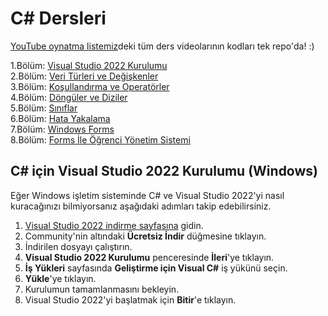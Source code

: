 # C# Dersleri
[YouTube oynatma listemiz](https://www.youtube.com/playlist?list=PLi2glt6IPZ0Vgp-KtflZvYiARqjlNDTGn)deki tüm ders videolarının kodları tek repo'da! :)

1.Bölüm: [Visual Studio 2022 Kurulumu](https://www.youtube.com/watch?v=6e_e0nLTtgk)  
2.Bölüm: [Veri Türleri ve Değişkenler](https://www.youtube.com/watch?v=9ghunELPZ0M)  
3.Bölüm: [Koşullandırma ve Operatörler](https://www.youtube.com/watch?v=dcY_iSt0Hlg)  
4.Bölüm: [Döngüler ve Diziler](https://www.youtube.com/watch?v=wK-61X75ydk)  
5.Bölüm: [Sınıflar](https://www.youtube.com/watch?v=QfFy_NfXybI)  
6.Bölüm: [Hata Yakalama](https://www.youtube.com/watch?v=QOcqVkMedHs)  
7.Bölüm: [Windows Forms](https://www.youtube.com/watch?v=PbNzPoQP2Co)  
8.Bölüm: [Forms İle Öğrenci Yönetim Sistemi](https://www.youtube.com/watch?v=IMK_1SctnAE)  

## C# için Visual Studio 2022 Kurulumu (Windows)

Eğer Windows işletim sisteminde C# ve Visual Studio 2022'yi nasıl kuracağınızı bilmiyorsanız aşağıdaki adımları takip edebilirsiniz.

1. [Visual Studio 2022 indirme sayfasına](https://visualstudio.microsoft.com/downloads/) gidin.
2. Community'nin altındaki **Ücretsiz İndir** düğmesine tıklayın.
3. İndirilen dosyayı çalıştırın.
4. **Visual Studio 2022 Kurulumu** penceresinde **İleri**'ye tıklayın.
5. **İş Yükleri** sayfasında **Geliştirme için Visual C#** iş yükünü seçin.
6. **Yükle**'ye tıklayın.
7. Kurulumun tamamlanmasını bekleyin.
8. Visual Studio 2022'yi başlatmak için **Bitir**'e tıklayın.
